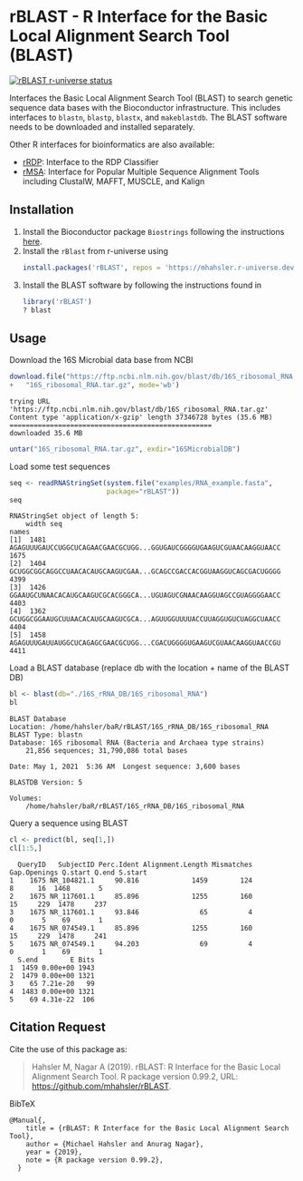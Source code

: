 # rBLAST - R Interface for the Basic Local Alignment Search Tool (BLAST)

[![rBLAST r-universe
status](https://mhahsler.r-universe.dev/badges/rBLAST)](https://mhahsler.r-universe.dev/ui#package:rBLAST)

Interfaces the Basic Local Alignment Search Tool (BLAST) to search genetic sequence data bases with the Bioconductor infrastructure. This includes
interfaces to `blastn`, `blastp`, `blastx`, and `makeblastdb`.
The BLAST software needs to be downloaded and installed separately.

Other R interfaces for bioinformatics are also available:

* [rRDP](https://mhahsler.r-universe.dev/ui#package:rRDP): Interface to the RDP Classifier 
* [rMSA](https://mhahsler.r-universe.dev/ui#package:rMSA): Interface for Popular Multiple 
    Sequence Alignment Tools including ClustalW, MAFFT, MUSCLE, and Kalign


## Installation

1. Install the Bioconductor package `Biostrings` following the instructions [here](https://bioconductor.org/packages/release/bioc/html/Biostrings.html).
2. Install the `rBlast` from r-universe using 
   ```R 
   install.packages('rBLAST', repos = 'https://mhahsler.r-universe.dev')
   ```
3. Install the BLAST software by following the instructions found in 
   ```R
   library('rBLAST')
   ? blast
   ```

## Usage

Download the 16S Microbial data base from NCBI

```R
download.file("https://ftp.ncbi.nlm.nih.gov/blast/db/16S_ribosomal_RNA.tar.gz",
+   "16S_ribosomal_RNA.tar.gz", mode='wb')
```
```
trying URL 'https://ftp.ncbi.nlm.nih.gov/blast/db/16S_ribosomal_RNA.tar.gz'
Content type 'application/x-gzip' length 37346728 bytes (35.6 MB)
==================================================
downloaded 35.6 MB
```

```R
untar("16S_ribosomal_RNA.tar.gz", exdir="16SMicrobialDB")
```

Load some test sequences

```R
seq <- readRNAStringSet(system.file("examples/RNA_example.fasta",
                        package="rBLAST"))
seq
```

```
RNAStringSet object of length 5:
    width seq                                                                 names               
[1]  1481 AGAGUUUGAUCCUGGCUCAGAACGAACGCUGG...GGUGAUCGGGGUGAAGUCGUAACAAGGUAACC 1675
[2]  1404 GCUGGCGGCAGGCCUAACACAUGCAAGUCGAA...GCAGCCGACCACGGUAAGGUCAGCGACUGGGG 4399
[3]  1426 GGAAUGCUNAACACAUGCAAGUCGCACGGGCA...UGUAGUCGNAACAAGGUAGCCGUAGGGGAACC 4403
[4]  1362 GCUGGCGGAAUGCUUAACACAUGCAAGUCGCA...AGUUGGUUUUACCUUAGGUGUCUAGGCUAACC 4404
[5]  1458 AGAGUUUGAUUAUGGCUCAGAGCGAACGCUGG...CGACUGGGGUGAAGUCGUAACAAGGUAACCGU 4411
```

Load a BLAST database (replace db with the location + name of the BLAST DB)

```R
bl <- blast(db="./16S_rRNA_DB/16S_ribosomal_RNA")
bl
```

```
BLAST Database
Location: /home/hahsler/baR/rBLAST/16S_rRNA_DB/16S_ribosomal_RNA 
BLAST Type: blastn 
Database: 16S ribosomal RNA (Bacteria and Archaea type strains)
	21,856 sequences; 31,790,086 total bases

Date: May 1, 2021  5:36 AM	Longest sequence: 3,600 bases

BLASTDB Version: 5

Volumes:
	/home/hahsler/baR/rBLAST/16S_rRNA_DB/16S_ribosomal_RNA
```


Query a sequence using BLAST

```R
cl <- predict(bl, seq[1,])
cl[1:5,]
```

```
  QueryID   SubjectID Perc.Ident Alignment.Length Mismatches Gap.Openings Q.start Q.end S.start
1    1675 NR_104821.1     90.816             1459        124            8      16  1468       5
2    1675 NR_117601.1     85.896             1255        160           15     229  1478     237
3    1675 NR_117601.1     93.846               65          4            0       5    69       1
4    1675 NR_074549.1     85.896             1255        160           15     229  1478     241
5    1675 NR_074549.1     94.203               69          4            0       1    69       1
  S.end        E Bits
1  1459 0.00e+00 1943
2  1479 0.00e+00 1321
3    65 7.21e-20   99
4  1483 0.00e+00 1321
5    69 4.31e-22  106
```

## Citation Request

Cite the use of this package as:

> Hahsler M, Nagar A (2019). rBLAST: R Interface for the Basic Local Alignment Search Tool. 
> R package version 0.99.2, URL: https://github.com/mhahsler/rBLAST.

BibTeX
```  
@Manual{,
    title = {rBLAST: R Interface for the Basic Local Alignment Search Tool},
    author = {Michael Hahsler and Anurag Nagar},
    year = {2019},
    note = {R package version 0.99.2},
  }
```
